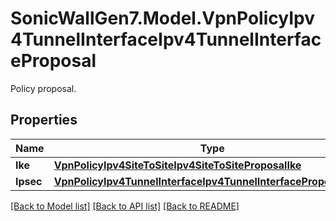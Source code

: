 # SonicWallGen7.Model.VpnPolicyIpv4TunnelInterfaceIpv4TunnelInterfaceProposal
Policy proposal.

## Properties

Name | Type | Description | Notes
------------ | ------------- | ------------- | -------------
**Ike** | [**VpnPolicyIpv4SiteToSiteIpv4SiteToSiteProposalIke**](VpnPolicyIpv4SiteToSiteIpv4SiteToSiteProposalIke.md) |  | [optional] 
**Ipsec** | [**VpnPolicyIpv4TunnelInterfaceIpv4TunnelInterfaceProposalIpsec**](VpnPolicyIpv4TunnelInterfaceIpv4TunnelInterfaceProposalIpsec.md) |  | [optional] 

[[Back to Model list]](../README.md#documentation-for-models) [[Back to API list]](../README.md#documentation-for-api-endpoints) [[Back to README]](../README.md)

